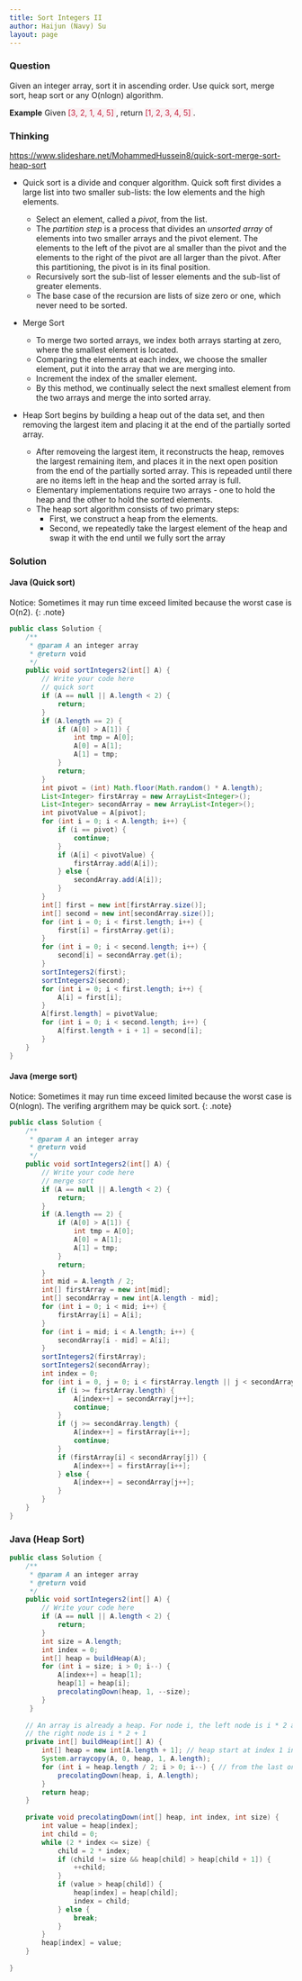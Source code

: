 ```yaml
---
title: Sort Integers II
author: Haijun (Navy) Su
layout: page
---
```

### Question
Given an integer array, sort it in ascending order. Use quick sort, merge sort, heap sort or any O(nlogn) algorithm.

**Example**
Given <font style="color: #C72541; background: #F9F2F4;">[3, 2, 1, 4, 5] </font>, return <font style="color: #C72541; background: #F9F2F4;">[1, 2, 3, 4, 5] </font>.

### Thinking
<https://www.slideshare.net/MohammedHussein8/quick-sort-merge-sort-heap-sort>
* Quick sort is a divide and conquer algorithm. Quick soft first divides a large list into two smaller sub-lists: the low elements and the high elements.
  * Select an element, called a *pivot*, from the list.
  * The *partition step* is a process that divides an *unsorted array* of elements into two smaller arrays and the pivot element. The elements to the left of the pivot are al smaller than the pivot and the elements to the right of the pivot are all larger than the pivot. After this partitioning, the pivot is in its final position.
  * Recursively sort the sub-list of lesser elements and the sub-list of greater elements.
  * The base case of the recursion are lists of size zero or one, which never need to be sorted.

* Merge Sort
  * To merge two sorted arrays, we index both arrays starting at zero, where the smallest element is located.
  * Comparing the elements at each index, we choose the smaller element, put it into the array that we are merging into.
  * Increment the index of the smaller element.
  * By this method, we continually select the next smallest element from the two arrays and merge the into sorted array.

* Heap Sort begins by building a heap out of the data set, and then removing the largest item and placing it at the end of the partially sorted array.
  * After removeing the largest item, it reconstructs the heap, removes the largest remaining item, and places it in the next open position from the end of the partially sorted array. This is repeaded until there are no items left in the heap and the sorted array is full.
  * Elementary implementations require two arrays - one to hold the heap and the
    other to hold the sorted elements.
  * The heap sort algorithm consists of two primary steps:
    * First, we construct a heap from the elements.
    * Second, we repeatedly take the largest element of the heap and swap it
      with the end until we fully sort the array



### Solution
#### Java (Quick sort)

<i class="fa fa-info-circle" aria-hidden="true"></i> Notice: Sometimes it may run time exceed limited because the worst case is O(n2).
{: .note}

~~~ java
public class Solution {
    /**
     * @param A an integer array
     * @return void
     */
    public void sortIntegers2(int[] A) {
        // Write your code here
        // quick sort
        if (A == null || A.length < 2) {
            return;
        }
        if (A.length == 2) {
            if (A[0] > A[1]) {
                int tmp = A[0];
                A[0] = A[1];
                A[1] = tmp;
            }
            return;
        }
        int pivot = (int) Math.floor(Math.random() * A.length);
        List<Integer> firstArray = new ArrayList<Integer>();
        List<Integer> secondArray = new ArrayList<Integer>();
        int pivotValue = A[pivot];
        for (int i = 0; i < A.length; i++) {
            if (i == pivot) {
                continue;
            }
            if (A[i] < pivotValue) {
                firstArray.add(A[i]);
            } else {
                secondArray.add(A[i]);
            }
        }
        int[] first = new int[firstArray.size()];
        int[] second = new int[secondArray.size()];
        for (int i = 0; i < first.length; i++) {
            first[i] = firstArray.get(i);
        }
        for (int i = 0; i < second.length; i++) {
            second[i] = secondArray.get(i);
        }
        sortIntegers2(first);
        sortIntegers2(second);
        for (int i = 0; i < first.length; i++) {
            A[i] = first[i];
        }
        A[first.length] = pivotValue;
        for (int i = 0; i < second.length; i++) {
            A[first.length + i + 1] = second[i];
        }
    }
}
~~~

#### Java (merge sort)

<i class="fa fa-info-circle" aria-hidden="true"></i> Notice: Sometimes it may run time exceed limited because the worst case is O(nlogn). The verifing argrithem may be quick sort.
{: .note}

~~~ java
public class Solution {
    /**
     * @param A an integer array
     * @return void
     */
    public void sortIntegers2(int[] A) {
        // Write your code here
        // merge sort
        if (A == null || A.length < 2) {
            return;
        }
        if (A.length == 2) {
            if (A[0] > A[1]) {
                int tmp = A[0];
                A[0] = A[1];
                A[1] = tmp;
            }
            return;
        }
        int mid = A.length / 2;
        int[] firstArray = new int[mid];
        int[] secondArray = new int[A.length - mid];
        for (int i = 0; i < mid; i++) {
            firstArray[i] = A[i];
        }
        for (int i = mid; i < A.length; i++) {
            secondArray[i - mid] = A[i];
        }
        sortIntegers2(firstArray);
        sortIntegers2(secondArray);
        int index = 0;
        for (int i = 0, j = 0; i < firstArray.length || j < secondArray.length; ) {
            if (i >= firstArray.length) {
                A[index++] = secondArray[j++];
                continue;
            }
            if (j >= secondArray.length) {
                A[index++] = firstArray[i++];
                continue;
            }
            if (firstArray[i] < secondArray[j]) {
                A[index++] = firstArray[i++];
            } else {
                A[index++] = secondArray[j++];
            }
        }
    }
}
~~~

### Java (Heap Sort)
~~~ java
public class Solution {
    /**
     * @param A an integer array
     * @return void
     */
    public void sortIntegers2(int[] A) {
        // Write your code here
        if (A == null || A.length < 2) {
            return;
        }
        int size = A.length;
        int index = 0;
        int[] heap = buildHeap(A);
        for (int i = size; i > 0; i--) {
            A[index++] = heap[1];
            heap[1] = heap[i];
            precolatingDown(heap, 1, --size);
        }
     }
    
    // An array is already a heap. For node i, the left node is i * 2 and 
    // the right node is i * 2 + 1
    private int[] buildHeap(int[] A) {
        int[] heap = new int[A.length + 1]; // heap start at index 1 instead of 0
        System.arraycopy(A, 0, heap, 1, A.length);
        for (int i = heap.length / 2; i > 0; i--) { // from the last one node
            precolatingDown(heap, i, A.length);
        }
        return heap;
    }
    
    private void precolatingDown(int[] heap, int index, int size) {
        int value = heap[index];
        int child = 0;
        while (2 * index <= size) {
            child = 2 * index;
            if (child != size && heap[child] > heap[child + 1]) {
                ++child;
            }
            if (value > heap[child]) {
                heap[index] = heap[child];
                index = child;
            } else {
                break;
            }
        }
        heap[index] = value;
    }
    
}
~~~

